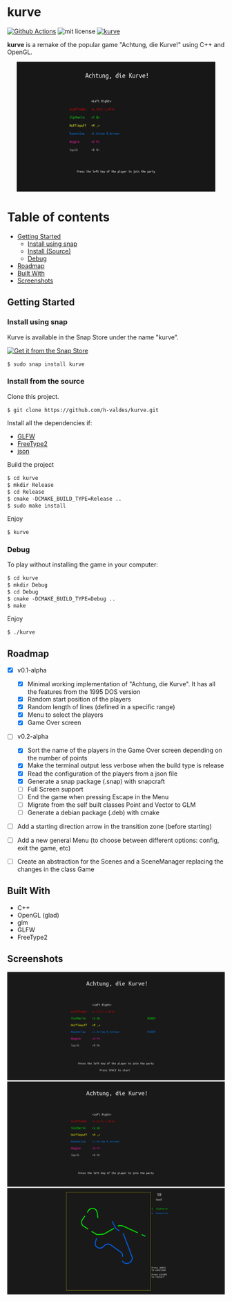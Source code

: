 # kurve

[![Github Actions][img_gh-actions]][gh-actions]
![mit license][img_license]
[![kurve](https://snapcraft.io/kurve/badge.svg)](https://snapcraft.io/kurve)

[img_license]: https://img.shields.io/badge/License-MIT_or_Apache_2.0-blue.svg
[img_gh-actions]: https://github.com/h-valdes/kurve/workflows/Ubuntu/badge.svg

[gh-actions]: https://github.com/h-valdes/kurve/actions?query=workflow%3AUbuntu

**kurve** is a remake of the popular game "Achtung, die Kurve!" using C++ 
and OpenGL.

<p align="center">
  <img width="460" height="300" src="docs/img/demo.gif">
</p>

Table of contents
=================

<!--ts-->
   * [Getting Started](#getting-started)
      * [Install using snap](#install-using-snap)
      * [Install (Source)](#install-from-the-source)
      * [Debug](#debug)
   * [Roadmap](#roadmap)
   * [Built With](#built-with)
   * [Screenshots](#screenshots)
<!--te-->

## Getting Started

### Install using snap
Kurve is available in the Snap Store under the name "kurve".

[![Get it from the Snap Store](https://snapcraft.io/static/images/badges/en/snap-store-black.svg)](https://snapcraft.io/kurve)
```
$ sudo snap install kurve
```

### Install from the source
Clone this project.
```
$ git clone https://github.com/h-valdes/kurve.git
```

Install all the dependencies if:
* [GLFW](https://www.glfw.org/)
* [FreeType2](https://www.freetype.org/)
* [json](https://github.com/nlohmann/json)


Build the project
```
$ cd kurve
$ mkdir Release
$ cd Release
$ cmake -DCMAKE_BUILD_TYPE=Release ..
$ sudo make install
```

Enjoy
```
$ kurve
```

### Debug
To play without installing the game in your computer:
```
$ cd kurve
$ mkdir Debug
$ cd Debug
$ cmake -DCMAKE_BUILD_TYPE=Debug ..
$ make
```

Enjoy
```
$ ./kurve
```

## Roadmap
- [x] v0.1-alpha
   - [x] Minimal working implementation of "Achtung, die Kurve". It has all the
      features from the 1995 DOS version
   - [x] Random start position of the players
   - [x] Random length of lines (defined in a specific range)
   - [x] Menu to select the players
   - [x] Game Over screen
- [ ] v0.2-alpha
   - [x] Sort the name of the players in the Game Over screen depending on the
      number of points
   - [x] Make the terminal output less verbose when the build type is release
   - [x] Read the configuration of the players from a json file
   - [x] Generate a snap package (.snap) with snapcraft
   - [ ] Full Screen support
   - [ ] End the game when pressing Escape in the Menu
   - [ ] Migrate from the self built classes Point and Vector to GLM
   - [ ] Generate a debian package (.deb) with cmake
- [ ] Add a starting direction arrow in the transition zone (before starting)
- [ ] Add a new general Menu (to choose between different options: config,
   exit the game, etc)
- [ ] Create an abstraction for the Scenes and a SceneManager replacing the
   changes in the class Game


## Built With

* C++
* OpenGL (glad)
* glm
* GLFW
* FreeType2

## Screenshots

![](docs/img/1.png)
![](docs/img/2.png)
![](docs/img/3.png)
